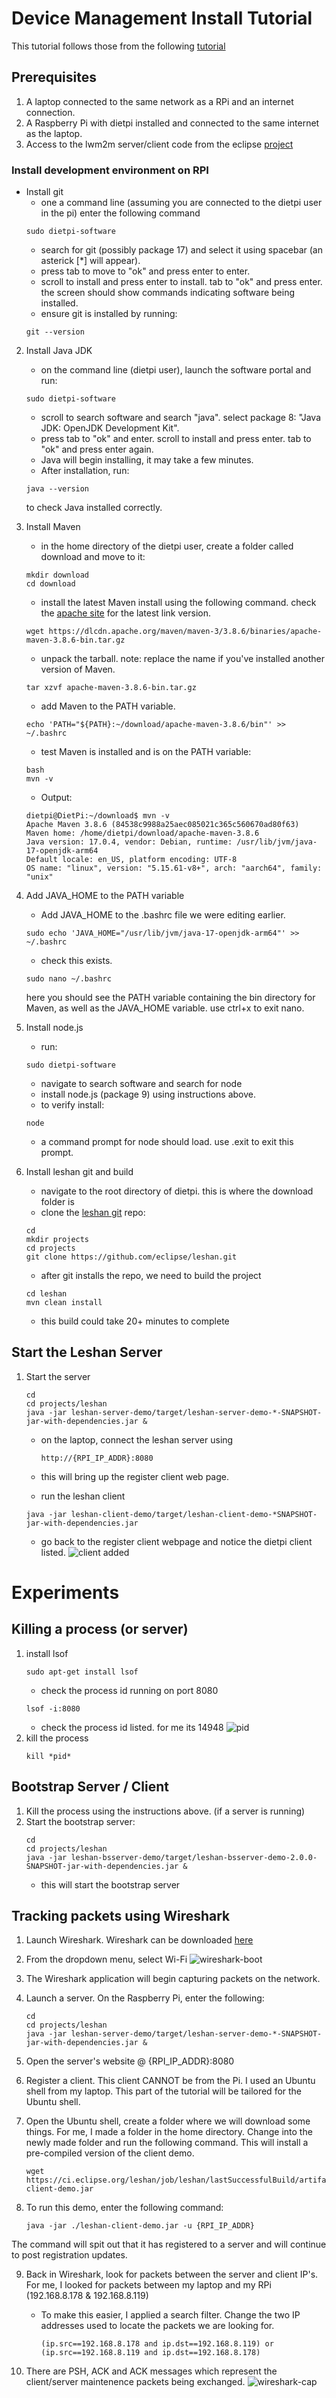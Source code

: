 # Device Management Install Tutorial
This tutorial follows those from the following [tutorial](https://github.com/pschragger/IOT_Tutorials_for_VU/tree/main/RPI_DEVICE_MANAGEMENT_INSTALL_tutorial)

## Prerequisites
1. A laptop connected to the same network as a RPi and an internet connection.
2. A Raspberry Pi with dietpi installed and connected to the same internet as the laptop.
3. Access to the lwm2m server/client code from the eclipse [project](https://www.eclipse.org/leshan/)

### Install development environment on RPI
- Install git
    - one a command line (assuming you are connected to the dietpi user in the pi) enter the following command
    ```
    sudo dietpi-software
    ```
    - search for git (possibly package 17) and select it using spacebar (an asterick [*] will appear).
    - press tab to move to "ok" and press enter to enter.
    - scroll to install and press enter to install. tab to "ok" and press enter. the screen should show commands indicating software being installed. 
    - ensure git is installed by running:
    ```
    git --version
    ```
2. Install Java JDK
    - on the command line (dietpi user), launch the software portal and run:
    ```
    sudo dietpi-software
    ```
    - scroll to search software and search "java". select package 8: "Java JDK: OpenJDK Development Kit".
    - press tab to "ok" and enter. scroll to install and press enter. tab to "ok" and press enter again.
    - Java will begin installing, it may take a few minutes.
    - After installation, run:
    ```
    java --version
    ```
    to check Java installed correctly.

3. Install Maven
    - in the home directory of the dietpi user, create a folder called download and move to it:
    ```
    mkdir download
    cd download
    ```
    - install the latest Maven install using the following command. check the [apache site](https://maven.apache.org/download.cgi) for the latest link version.
    ```
    wget https://dlcdn.apache.org/maven/maven-3/3.8.6/binaries/apache-maven-3.8.6-bin.tar.gz
    ```
    - unpack the tarball. note: replace the name if you've installed another version of Maven.
    ```
    tar xzvf apache-maven-3.8.6-bin.tar.gz
    ```

    - add Maven to the PATH variable.
    ```
    echo 'PATH="${PATH}:~/download/apache-maven-3.8.6/bin"' >>  ~/.bashrc
    ```
    - test Maven is installed and is on the PATH variable:
    ```
    bash
    mvn -v
    ```
    - Output:
    ```
    dietpi@DietPi:~/download$ mvn -v
    Apache Maven 3.8.6 (84538c9988a25aec085021c365c560670ad80f63)
    Maven home: /home/dietpi/download/apache-maven-3.8.6
    Java version: 17.0.4, vendor: Debian, runtime: /usr/lib/jvm/java-17-openjdk-arm64
    Default locale: en_US, platform encoding: UTF-8
    OS name: "linux", version: "5.15.61-v8+", arch: "aarch64", family: "unix"
    ```

4. Add JAVA_HOME to the PATH variable
    - Add JAVA_HOME to the .bashrc file we were editing earlier.
    ```
    sudo echo 'JAVA_HOME="/usr/lib/jvm/java-17-openjdk-arm64"' >> ~/.bashrc
    ```
    - check this exists.
    ```
    sudo nano ~/.bashrc
    ```
    here you should see the PATH variable containing the bin directory for Maven, as well as the JAVA_HOME variable. use ctrl+x to exit nano.

5. Install node.js
    - run:
    ```
    sudo dietpi-software
    ```
    - navigate to search software and search for node
    - install node.js (package 9) using instructions above.
    - to verify install:
    ```
    node
    ```
    - a command prompt for node should load. use .exit to exit this prompt.

6. Install leshan git and build
    - navigate to the root directory of dietpi. this is where the download folder is
    - clone the [leshan git](https://github.com/eclipse/leshan) repo:
    ```
    cd
    mkdir projects
    cd projects
    git clone https://github.com/eclipse/leshan.git
    ```
    - after git installs the repo, we need to build the project
    ```
    cd leshan
    mvn clean install
    ```
    - this build could take 20+ minutes to complete

## Start the Leshan Server
1. Start the server

    ```
    cd
    cd projects/leshan
    java -jar leshan-server-demo/target/leshan-server-demo-*-SNAPSHOT-jar-with-dependencies.jar &
    ```
    
    - on the laptop, connect the leshan server using
        ```
        http://{RPI_IP_ADDR}:8080
        ```
    - this will bring up the register client web page.

    - run the leshan client
    ```
    java -jar leshan-client-demo/target/leshan-client-demo-*SNAPSHOT-jar-with-dependencies.jar
    ```
    - go back to the register client webpage and notice the dietpi client listed.
![client added](./images/client-added.png)

# Experiments
## Killing a process (or server)
1. install lsof
    ```
    sudo apt-get install lsof
    ```
    - check the process id running on port 8080
    ```
    lsof -i:8080
    ```
    - check the process id listed. for me its 14948
![pid](./images/pid.png)
2. kill the process
    ```   
    kill *pid*
    ```

## Bootstrap Server / Client
1. Kill the process using the instructions above. (if a server is running)
2. Start the bootstrap server:
    ```
    cd
    cd projects/leshan
    java -jar leshan-bsserver-demo/target/leshan-bsserver-demo-2.0.0-SNAPSHOT-jar-with-dependencies.jar &
    ```
    - this will start the bootstrap server

## Tracking packets using Wireshark
1. Launch Wireshark. Wireshark can be downloaded [here](https://www.wireshark.org/download.html)

2. From the dropdown menu, select Wi-Fi
![wireshark-boot](./images/wireshark-boot.png)

3. The Wireshark application will begin capturing packets on the network.

4. Launch a server. On the Raspberry Pi, enter the following:
    ```
    cd
    cd projects/leshan
    java -jar leshan-server-demo/target/leshan-server-demo-*-SNAPSHOT-jar-with-dependencies.jar &
    ```

5. Open the server's website @ {RPI_IP_ADDR}:8080

6. Register a client. This client CANNOT be from the Pi. I used an Ubuntu shell from my laptop. This part of the tutorial will be tailored for the Ubuntu shell.

7. Open the Ubuntu shell, create a folder where we will download some things. For me, I made a folder in the home directory. Change into the newly made folder and run the following command. This will install a pre-compiled version of the client demo.
    ```
    wget https://ci.eclipse.org/leshan/job/leshan/lastSuccessfulBuild/artifact/leshan-client-demo.jar
    ```

8. To run this demo, enter the following command: 
    ```
    java -jar ./leshan-client-demo.jar -u {RPI_IP_ADDR}
    ```

The command will spit out that it has registered to a server and will continue to post registration updates.

9. Back in Wireshark, look for packets between the server and client IP's. For me, I looked for packets between my laptop and my RPi (192.168.8.178 & 192.168.8.119)
    - To make this easier, I applied a search filter. Change the two IP addresses used to locate the packets we are looking for.
        ```
        (ip.src==192.168.8.178 and ip.dst==192.168.8.119) or (ip.src==192.168.8.119 and ip.dst==192.168.8.178)
        ```

10. There are PSH, ACK and ACK messages which represent the client/server maintenence packets being exchanged.
![wireshark-cap](./images/wireshark-cap.png)

